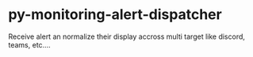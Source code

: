 # py-monitoring-alert-dispatcher
Receive alert an normalize their display accross multi target like discord, teams, etc....
